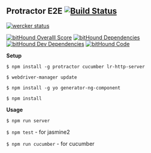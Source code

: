 ## Protractor E2E  [![Build Status](https://travis-ci.org/unboxit/protractor-e2e.svg?branch=master)](https://travis-ci.org/unboxit/protractor-e2e)

[![wercker status](https://app.wercker.com/status/31f52731ae26e037c244bd541dea36ae/m/master "wercker status")](https://app.wercker.com/project/bykey/31f52731ae26e037c244bd541dea36ae)

[![bitHound Overalll Score](https://www.bithound.io/github/unboxit/protractor-e2e/badges/score.svg)](https://www.bithound.io/github/unboxit/protractor-e2e)
[![bitHound Dependencies](https://www.bithound.io/github/unboxit/protractor-e2e/badges/dependencies.svg)](https://www.bithound.io/github/unboxit/protractor-e2e/master/dependencies/npm)
[![bitHound Dev Dependencies](https://www.bithound.io/github/unboxit/protractor-e2e/badges/devDependencies.svg)](https://www.bithound.io/github/unboxit/protractor-e2e/master/dependencies/npm)
[![bitHound Code](https://www.bithound.io/github/unboxit/protractor-e2e/badges/code.svg)](https://www.bithound.io/github/unboxit/protractor-e2e)

__Setup__


`$ npm install -g protractor cucumber lr-http-server`

`$ webdriver-manager update`

`$ npm install -g yo generator-ng-component`

`$ npm install`


__Usage__

`$ npm run server`

`$ npm test` - for jasmine2

`$ npm run cucumber` - for cucumber
